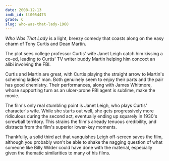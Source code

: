 ```yaml
---
date: 2008-12-13
imdb_id: tt0054473
grade: C
slug: who-was-that-lady-1960
---
```


_Who Was That Lady_ is a light, breezy comedy that coasts along on the easy charm of Tony Curtis and Dean Martin.

The plot sees college professor Curtis' wife Janet Leigh catch him kissing a co-ed, leading to Curtis' TV writer buddy Martin helping him concoct an alibi involving the FBI.

Curtis and Martin are great, with Curtis playing the straight arrow to Martin's scheming ladies' man. Both genuinely seem to enjoy their parts and the pair has good chemistry. Their performances, along with James Whitmore, whose supporting turn as an ulcer-prone FBI agent is sublime, make the movie.

The film's only real stumbling point is Janet Leigh, who plays Curtis' character's wife. While she starts out well, she gets progressively more ridiculous during the second act, eventually ending up squarely in 1930's screwball territory. This strains the film's already tenuous credibility, and distracts from the film's superior lower-key moments.

Thankfully, a solid third act that vanquishes Leigh off-screen saves the film, although you probably won't be able to shake the nagging question of what someone like Billy Wilder could have done with the material, especially given the thematic similarities to many of his films.
